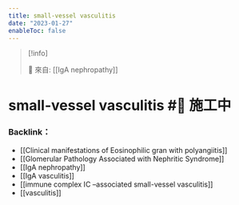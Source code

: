 ```yaml
---
title: small-vessel vasculitis
date: "2023-01-27"
enableToc: false
---
```


> [!info]
>
> 🌱 來自: [[IgA nephropathy]]

# small-vessel vasculitis #🚧 施工中



### Backlink：

- [[Clinical manifestations of Eosinophilic gran with polyangiitis]]
- [[Glomerular Pathology Associated with Nephritic Syndrome]]
- [[IgA nephropathy]]
- [[IgA vasculitis]]
- [[immune complex  IC –associated small-vessel vasculitis]]
- [[vasculitis]]
